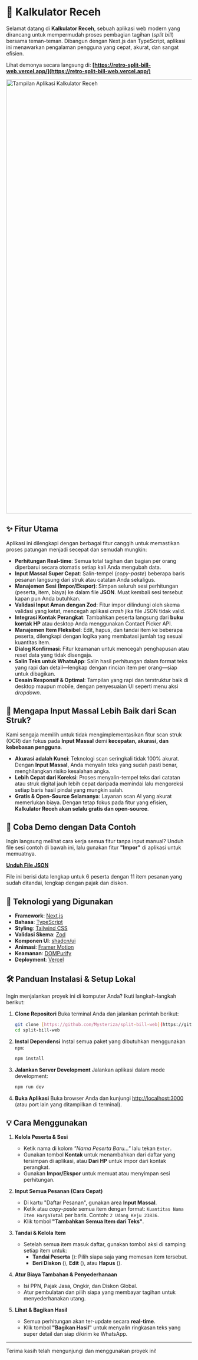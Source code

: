# 🧾 Kalkulator Receh

Selamat datang di **Kalkulator Receh**, sebuah aplikasi web modern yang dirancang untuk mempermudah proses pembagian tagihan (*split bill*) bersama teman-teman. Dibangun dengan Next.js dan TypeScript, aplikasi ini menawarkan pengalaman pengguna yang cepat, akurat, dan sangat efisien.

Lihat demonya secara langsung di: **[https://retro-split-bill-web.vercel.app/](https://retro-split-bill-web.vercel.app/)**

<img width="1920" height="1177" alt="Tampilan Aplikasi Kalkulator Receh" src="https://github.com/user-attachments/assets/58b41d6f-26d5-44d9-b210-7e664465e601" />

## ✨ Fitur Utama

Aplikasi ini dilengkapi dengan berbagai fitur canggih untuk memastikan proses patungan menjadi secepat dan semudah mungkin:

* **Perhitungan Real-time**: Semua total tagihan dan bagian per orang diperbarui secara otomatis setiap kali Anda mengubah data.
* **Input Massal Super Cepat**: Salin-tempel (*copy-paste*) beberapa baris pesanan langsung dari struk atau catatan Anda sekaligus.
* **Manajemen Sesi (Impor/Ekspor)**: Simpan seluruh sesi perhitungan (peserta, item, biaya) ke dalam file **JSON**. Muat kembali sesi tersebut kapan pun Anda butuhkan.
* **Validasi Input Aman dengan Zod**: Fitur impor dilindungi oleh skema validasi yang ketat, mencegah aplikasi *crash* jika file JSON tidak valid.
* **Integrasi Kontak Perangkat**: Tambahkan peserta langsung dari **buku kontak HP** atau desktop Anda menggunakan Contact Picker API.
* **Manajemen Item Fleksibel**: Edit, hapus, dan tandai item ke beberapa peserta, dilengkapi dengan logika yang membatasi jumlah tag sesuai kuantitas item.
* **Dialog Konfirmasi**: Fitur keamanan untuk mencegah penghapusan atau reset data yang tidak disengaja.
* **Salin Teks untuk WhatsApp**: Salin hasil perhitungan dalam format teks yang rapi dan detail—lengkap dengan rincian item per orang—siap untuk dibagikan.
* **Desain Responsif & Optimal**: Tampilan yang rapi dan terstruktur baik di desktop maupun mobile, dengan penyesuaian UI seperti menu aksi *dropdown*.

## 🤔 Mengapa Input Massal Lebih Baik dari Scan Struk?

Kami sengaja memilih untuk tidak mengimplementasikan fitur scan struk (OCR) dan fokus pada **Input Massal** demi **kecepatan, akurasi, dan kebebasan pengguna**.

* **Akurasi adalah Kunci**: Teknologi scan seringkali tidak 100% akurat. Dengan **Input Massal**, Anda menyalin teks yang sudah pasti benar, menghilangkan risiko kesalahan angka.
* **Lebih Cepat dari Koreksi**: Proses menyalin-tempel teks dari catatan atau struk digital jauh lebih cepat daripada memindai lalu mengoreksi setiap baris hasil pindai yang mungkin salah.
* **Gratis & Open-Source Selamanya**: Layanan scan AI yang akurat memerlukan biaya. Dengan tetap fokus pada fitur yang efisien, **Kalkulator Receh akan selalu gratis dan open-source**.

## 🧪 Coba Demo dengan Data Contoh

Ingin langsung melihat cara kerja semua fitur tanpa input manual? Unduh file sesi contoh di bawah ini, lalu gunakan fitur **"Impor"** di aplikasi untuk memuatnya.

<a href="./examples/kalkulator-receh-sesi-2025-08-03.json" download><strong>Unduh File JSON</strong></a>

File ini berisi data lengkap untuk 6 peserta dengan 11 item pesanan yang sudah ditandai, lengkap dengan pajak dan diskon.

## 🚀 Teknologi yang Digunakan

* **Framework**: [Next.js](https://nextjs.org/)
* **Bahasa**: [TypeScript](https://www.typescriptlang.org/)
* **Styling**: [Tailwind CSS](https://tailwindcss.com/)
* **Validasi Skema**: [Zod](https://zod.dev/)
* **Komponen UI**: [shadcn/ui](https://ui.shadcn.com/)
* **Animasi**: [Framer Motion](https://www.framer.com/motion/)
* **Keamanan**: [DOMPurify](https://github.com/cure53/DOMPurify)
* **Deployment**: [Vercel](https://vercel.com/)

## 🛠️ Panduan Instalasi & Setup Lokal

Ingin menjalankan proyek ini di komputer Anda? Ikuti langkah-langkah berikut:

1.  **Clone Repositori**
    Buka terminal Anda dan jalankan perintah berikut:
    ```bash
    git clone [https://github.com/Mysteriza/split-bill-web](https://github.com/Mysteriza/split-bill-web)
    cd split-bill-web
    ```

2.  **Instal Dependensi**
    Instal semua paket yang dibutuhkan menggunakan `npm`:
    ```bash
    npm install
    ```

3.  **Jalankan Server Development**
    Jalankan aplikasi dalam mode development:
    ```bash
    npm run dev
    ```

4.  **Buka Aplikasi**
    Buka browser Anda dan kunjungi [http://localhost:3000](http://localhost:3000) (atau port lain yang ditampilkan di terminal).

## 💡 Cara Menggunakan

1.  **Kelola Peserta & Sesi**
    * Ketik nama di kolom *"Nama Peserta Baru..."* lalu tekan `Enter`.
    * Gunakan tombol **Kontak** untuk menambahkan dari daftar yang tersimpan di aplikasi, atau **Dari HP** untuk impor dari kontak perangkat.
    * Gunakan **Impor/Ekspor** untuk memuat atau menyimpan sesi perhitungan.

2.  **Input Semua Pesanan (Cara Cepat)**
    * Di kartu "Daftar Pesanan", gunakan area **Input Massal**.
    * Ketik atau *copy-paste* semua item dengan format: `Kuantitas Nama Item HargaTotal` per baris. Contoh: `2 Udang Keju 23836`.
    * Klik tombol **"Tambahkan Semua Item dari Teks"**.

3.  **Tandai & Kelola Item**
    * Setelah semua item masuk daftar, gunakan tombol aksi di samping setiap item untuk:
        * **Tandai Peserta** (<UserPlus />): Pilih siapa saja yang memesan item tersebut.
        * **Beri Diskon** (<Percent />), **Edit** (<Pencil />), atau **Hapus** (<Trash2 />).

4.  **Atur Biaya Tambahan & Penyederhanaan**
    * Isi PPN, Pajak Jasa, Ongkir, dan Diskon Global.
    * Atur pembulatan dan pilih siapa yang membayar tagihan untuk menyederhanakan utang.

5.  **Lihat & Bagikan Hasil**
    * Semua perhitungan akan ter-update secara **real-time**.
    * Klik tombol **"Bagikan Hasil"** untuk menyalin ringkasan teks yang super detail dan siap dikirim ke WhatsApp.

---

Terima kasih telah mengunjungi dan menggunakan proyek ini!
